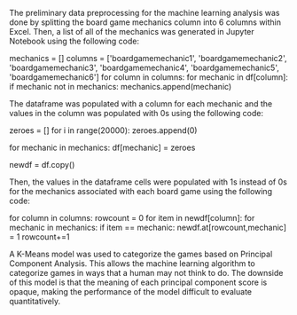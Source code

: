 The preliminary data preprocessing for the machine learning analysis was done by splitting the board game mechanics column into 6 columns within Excel. Then, a list of all of the mechanics was generated in Jupyter Notebook using the following code:

mechanics = []
columns = ['boardgamemechanic1', 'boardgamemechanic2', 'boardgamemechanic3', 'boardgamemechanic4', 'boardgamemechanic5', 'boardgamemechanic6']
for column in columns:
    for mechanic in df[column]:
        if mechanic not in mechanics:
            mechanics.append(mechanic)
            
 The dataframe was populated with a column for each mechanic and the values in the column was populated with 0s using the following code:
 
 zeroes = []
for i in range(20000):
    zeroes.append(0)

for mechanic in mechanics:
    df[mechanic] = zeroes

newdf = df.copy()

Then, the values in the dataframe cells were populated with 1s instead of 0s for the mechanics associated with each board game using the following code:

for column in columns:
    rowcount = 0
    for item in newdf[column]:
        for mechanic in mechanics:
            if item == mechanic:
                newdf.at[rowcount,mechanic] = 1
        rowcount+=1
        

A K-Means model was used to categorize the games based on Principal Component Analysis. This allows the machine learning algorithm to categorize games in ways that a human may not think to do. The downside of this model is that the meaning of each principal component score is opaque, making the performance of the model difficult to evaluate quantitatively.
